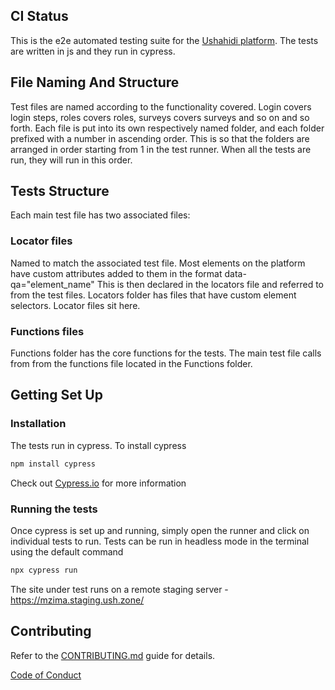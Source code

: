 <!--
- CI status
- installation
https://github.com/projectcypress/cypress
https://github.com/cypress-io/cypress-example-todomvc
- contributing - linked to a doc contributing.md
    - code of conduct - done
    - https://github.com/cypress-io/cypress-documentation/blob/main/CONTRIBUTING.md
    - committing code
-->

## CI Status

This is the e2e automated testing suite for the [Ushahidi platform](https://mzima.staging.ush.zone/map). The tests are written in js and they run in cypress.

## File Naming And Structure

Test files are named according to the functionality covered. Login covers login steps, roles covers roles, surveys covers surveys and so on and so forth.
Each file is put into its own respectively named folder, and each folder prefixed with a number in ascending order. This is so that the folders are arranged in order starting from 1 in the test runner. When all the tests are run, they will run in this order.

## Tests Structure

Each main test file has two associated files:

### Locator files
Named to match the associated test file. Most elements on the platform have custom attributes added to them in the format data-qa="element_name"
This is then declared in the locators file and referred to from the test files.
Locators folder has files that have custom element selectors. Locator files sit here.

### Functions files
Functions folder has the core functions for the tests. The main test file calls from from the functions file located in the Functions folder.

## Getting Set Up

### Installation
The tests run in cypress. To install cypress

```bash
npm install cypress
```

Check out [Cypress.io](cypress.io) for more information

### Running the tests
Once cypress is set up and running, simply open the runner and click on individual tests to run.
Tests can be run in headless mode in the terminal using the default command

```bash
npx cypress run
```

The site under test runs on a remote staging server - https://mzima.staging.ush.zone/

## Contributing

Refer to the [CONTRIBUTING.md]() guide for details.

[Code of Conduct](https://docs.ushahidi.com/platform-developer-documentation/code-of-conduct)
